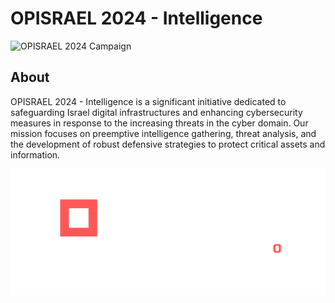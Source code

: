 # OPISRAEL 2024 - Intelligence

![OPISRAEL 2024 Campaign](https://www.pc.co.il/wp-content/uploads/2016/04/op.600jpg-600x416.jpg)

## About

OPISRAEL 2024 - Intelligence is a significant initiative dedicated to safeguarding Israel digital infrastructures and enhancing cybersecurity measures in response to the increasing threats in the cyber domain. Our mission focuses on preemptive intelligence gathering, threat analysis, and the development of robust defensive strategies to protect critical assets and information.

![IONSEC Logo](https://raw.githubusercontent.com/ionsec/DO-Audit-Log-Scraper/main/IONSEC%20(With%20text).svg)
